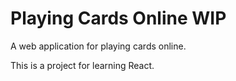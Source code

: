 # Playing Cards Online WIP

A web application for playing cards online.

This is a project for learning React.
